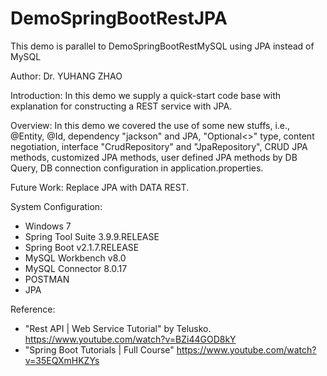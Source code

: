 # DemoSpringBootRestJPA
This demo is parallel to DemoSpringBootRestMySQL using JPA instead of MySQL

Author: Dr. YUHANG ZHAO

Introduction: 
In this demo we supply a quick-start code base with explanation for constructing a REST service with JPA.

Overview:
In this demo we covered the use of some new stuffs, i.e., @Entity, @Id, dependency "jackson" and JPA, "Optional<>" type,
content negotiation, interface "CrudRepository" and "JpaRepository", CRUD JPA methods, customized JPA methods, 
user defined JPA methods by DB Query, DB connection configuration in application.properties.

Future Work: Replace JPA with DATA REST.

System Configuration:
- Windows 7
- Spring Tool Suite 3.9.9.RELEASE
- Spring Boot v2.1.7.RELEASE
- MySQL Workbench v8.0
- MySQL Connector 8.0.17
- POSTMAN
- JPA

Reference: 
- "Rest API | Web Service Tutorial" by Telusko. https://www.youtube.com/watch?v=BZi44GOD8kY
- "Spring Boot Tutorials | Full Course" https://www.youtube.com/watch?v=35EQXmHKZYs
